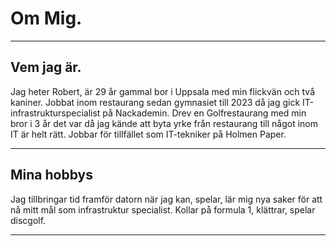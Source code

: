# Om Mig.
***
## Vem jag är.

Jag heter Robert, är 29 år gammal bor i Uppsala med min flickvän och två kaniner.
Jobbat inom restaurang sedan gymnasiet till 2023 då jag gick IT-infrastrukturspecialist på Nackademin.
Drev en Golfrestaurang med min bror i 3 år det var då jag kände att byta yrke från restaurang till något inom IT
är helt rätt. Jobbar för tillfället som IT-tekniker på Holmen Paper.

***
## Mina hobbys

Jag tillbringar tid framför datorn när jag kan, spelar, lär mig nya saker för att nå mitt mål
som infrastruktur specialist. Kollar på formula 1, klättrar, spelar discgolf.
***
